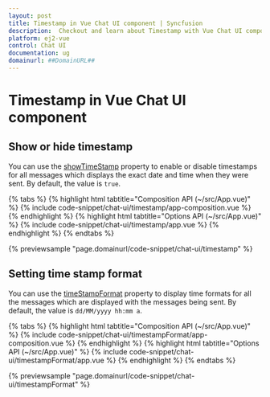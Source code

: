```yaml
---
layout: post
title: Timestamp in Vue Chat UI component | Syncfusion
description:  Checkout and learn about Timestamp with Vue Chat UI component of Syncfusion Essential JS 2 and more details.
platform: ej2-vue
control: Chat UI
documentation: ug
domainurl: ##DomainURL##
---
```


# Timestamp in Vue Chat UI component

## Show or hide timestamp

You can use the [showTimeStamp](../api/chat-ui#showtimestamp) property to enable or disable timestamps for all messages which displays the exact date and time when they were sent. By default, the value is `true`.

{% tabs %}
{% highlight html tabtitle="Composition API (~/src/App.vue)" %}
{% include code-snippet/chat-ui/timestamp/app-composition.vue %}
{% endhighlight %}
{% highlight html tabtitle="Options API (~/src/App.vue)" %}
{% include code-snippet/chat-ui/timestamp/app.vue %}
{% endhighlight %}
{% endtabs %}
  
{% previewsample "page.domainurl/code-snippet/chat-ui/timestamp" %}

## Setting time stamp format

You can use the [timeStampFormat](../api/chat-ui#timestampformat) property to display time formats for all the messages which are displayed with the messages being sent. By default, the value is `dd/MM/yyyy hh:mm a`.

{% tabs %}
{% highlight html tabtitle="Composition API (~/src/App.vue)" %}
{% include code-snippet/chat-ui/timestampFormat/app-composition.vue %}
{% endhighlight %}
{% highlight html tabtitle="Options API (~/src/App.vue)" %}
{% include code-snippet/chat-ui/timestampFormat/app.vue %}
{% endhighlight %}
{% endtabs %}
  
{% previewsample "page.domainurl/code-snippet/chat-ui/timestampFormat" %}
